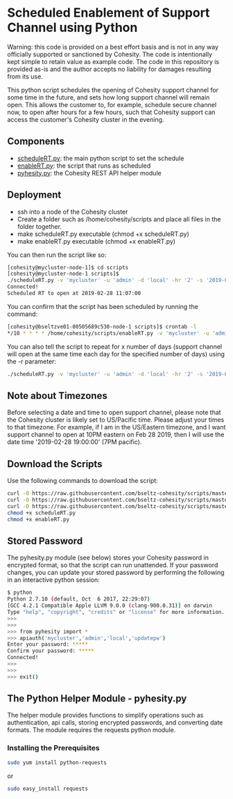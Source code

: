 # Scheduled Enablement of Support Channel using Python

Warning: this code is provided on a best effort basis and is not in any way officially supported or sanctioned by Cohesity. The code is intentionally kept simple to retain value as example code. The code in this repository is provided as-is and the author accepts no liability for damages resulting from its use.

This python script schedules the opening of Cohesity support channel for some time in the future, and sets how long support channel will remain open. This allows the customer to, for example, schedule secure channel now, to open after hours for a few hours, such that Cohesity support can access the customer's Cohesity cluster in the evening.

## Components

* [scheduleRT.py](https://raw.githubusercontent.com/bseltz-cohesity/scripts/master/python/scheduleRT/scheduleRT.py): the main python script to set the schedule
* [enableRT.py](https://raw.githubusercontent.com/bseltz-cohesity/scripts/master/python/scheduleRT/enableRT.py): the script that runs as scheduled
* [pyhesity.py](https://raw.githubusercontent.com/bseltz-cohesity/scripts/master/python/pyhesity/pyhesity.py): the Cohesity REST API helper module

## Deployment

* ssh into a node of the Cohesity cluster
* Create a folder such as /home/cohesity/scripts and place all files in the folder together.
* make scheduleRT.py executable (chmod +x scheduleRT.py)
* make enableRT.py executable (chmod +x enableRT.py)

You can then run the script like so:

```bash
[cohesity@mycluster-node-1]$ cd scripts
[cohesity@mycluster-node-1 scripts]$
./scheduleRT.py -v 'mycluster' -u 'admin' -d 'local' -hr '2' -s '2019-02-28 11:07:00'
Connected!
Scheduled RT to open at 2019-02-28 11:07:00
```

You can confirm that the script has been scheduled by running the command:

```bash
[cohesity@bseltzve01-00505689c530-node-1 scripts]$ crontab -l
*/10 * * * * /home/cohesity/scripts/enableRT.py -v 'mycluster' -u 'admin' -d 'local' -hr '2' -s '2019-02-28 11:07:00'
```

You can also tell the script to repeat for x number of days (support channel will open at the same time each day for the specified number of days) using the -r parameter:

```bash
./scheduleRT.py -v 'mycluster' -u 'admin' -d 'local' -hr '2' -s '2019-02-28 11:07:00' -r 3
```

## Note about Timezones

Before selecting a date and time to open support channel, please note that the Cohesity cluster is likely set to US/Pacific time. Please adjust your times to that timezone. For example, if I am in the US/Eastern timezone, and I want support channel to open at 10PM eastern on Feb 28 2019, then I will use the date time '2019-02-28 19:00:00' (7PM pacific).

## Download the Scripts

Use the following commands to download the script:

```bash
curl -O https://raw.githubusercontent.com/bseltz-cohesity/scripts/master/python/scheduleRT/enableRT.py
curl -O https://raw.githubusercontent.com/bseltz-cohesity/scripts/master/python/pyhesity.py
curl -O https://raw.githubusercontent.com/bseltz-cohesity/scripts/master/python/scheduleRT/scheduleRT.py
chmod +x scheduleRT.py
chmod +x enableRT.py
```

## Stored Password

The pyhesity.py module (see below) stores your Cohesity password in encrypted format, so that the script can run unattended. If your password changes, you can update your stored password by performing the following in an interactive python session:

```bash
$ python
Python 2.7.10 (default, Oct  6 2017, 22:29:07)
[GCC 4.2.1 Compatible Apple LLVM 9.0.0 (clang-900.0.31)] on darwin
Type "help", "copyright", "credits" or "license" for more information.
>>>
>>>
>>> from pyhesity import *
>>> apiauth('mycluster','admin','local','updatepw')
Enter your password: *****
Confirm your password: *****
Connected!
>>>
>>>
>>> exit()
```

## The Python Helper Module - pyhesity.py

The helper module provides functions to simplify operations such as authentication, api calls, storing encrypted passwords, and converting date formats. The module requires the requests python module.

### Installing the Prerequisites

```bash
sudo yum install python-requests
```

or

```bash
sudo easy_install requests
```
